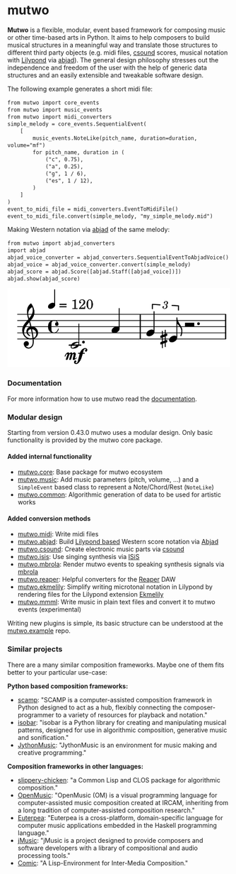 # mutwo

**Mutwo** is a flexible, modular, event based framework for composing music or other time-based arts in Python.
It aims to help composers to build musical structures in a meaningful way and translate those structures to different third party objects (e.g. midi files, [csound](https://csound.com/) scores, musical notation with [Lilypond](https://lilypond.org/) via [abjad](https://github.com/Abjad/abjad)).
The general design philosophy stresses out the independence and freedom of the user with the help of generic data structures and an easily extensible and tweakable software design.

The following example generates a short midi file:

```python3
from mutwo import core_events
from mutwo import music_events
from mutwo import midi_converters
simple_melody = core_events.SequentialEvent(
    [
        music_events.NoteLike(pitch_name, duration=duration, volume="mf")
        for pitch_name, duration in (
            ("c", 0.75),
            ("a", 0.25),
            ("g", 1 / 6),
            ("es", 1 / 12),
        )
    ]
)
event_to_midi_file = midi_converters.EventToMidiFile()
event_to_midi_file.convert(simple_melody, "my_simple_melody.mid")
```

Making Western notation via [abjad](https://github.com/Abjad/abjad) of the same melody:

```python3
from mutwo import abjad_converters
import abjad
abjad_voice_converter = abjad_converters.SequentialEventToAbjadVoice()
abjad_voice = abjad_voice_converter.convert(simple_melody)
abjad_score = abjad.Score([abjad.Staff([abjad_voice])])
abjad.show(abjad_score)
```

![Lilypond engraving](lilypond_engraving.png)


### Documentation

For more information how to use mutwo read the [documentation](https://mutwo.readthedocs.io/en/latest/).


### Modular design

Starting from version 0.43.0 mutwo uses a modular design.
Only basic functionality is provided by the mutwo core package.

#### Added internal functionality
- [mutwo.core](https://github.com/mutwo-org/mutwo.core): Base package for mutwo ecosystem
- [mutwo.music](https://github.com/mutwo-org/mutwo.music): Add music parameters (pitch, volume, ...) and a `SimpleEvent` based class to represent a Note/Chord/Rest (`NoteLike`)
- [mutwo.common](https://github.com/mutwo-org/mutwo.common): Algorithmic generation of data to be used for artistic works

#### Added conversion methods
- [mutwo.midi](https://github.com/mutwo-org/mutwo.midi): Write midi files
- [mutwo.abjad](https://github.com/mutwo-org/mutwo.abjad): Build [Lilypond based](lilypond.org/) Western score notation via [Abjad](abjad.github.io/)
- [mutwo.csound](https://github.com/mutwo-org/mutwo.csound): Create electronic music parts via [csound](csound.com/)
- [mutwo.isis](https://github.com/mutwo-org/mutwo.isis): Use singing synthesis via [ISiS](https://forum.ircam.fr/projects/detail/isis/)
- [mutwo.mbrola](https://github.com/mutwo-org/mutwo.mbrola): Render mutwo events to speaking synthesis signals via [mbrola](https://en.wikipedia.org/wiki/MBROLA)
- [mutwo.reaper](https://github.com/mutwo-org/mutwo.reaper): Helpful converters for the [Reaper](https://www.reaper.fm/) DAW
- [mutwo.ekmelily](https://github.com/mutwo-org/mutwo.ekmelily): Simplify writing microtonal notation in Lilypond by rendering files for the Lilypond extension [Ekmelily](http://ekmelic-music.org/en/extra/ekmelily.htm)
- [mutwo.mmml](https://github.com/mutwo-org/mutwo.mmml): Write music in plain text files and convert it to mutwo events (experimental)

Writing new plugins is simple, its basic structure can be understood at the [mutwo.example](https://github.com/mutwo-org/mutwo.example) repo.


### Similar projects

There are a many similar composition frameworks. Maybe one of them fits better to your particular use-case:

**Python based composition frameworks:**

- [scamp](http://scamp.marcevanstein.com/): "SCAMP is a computer-assisted composition framework in Python designed to act as a hub, flexibly connecting the composer-programmer to a variety of resources for playback and notation."
- [isobar](https://github.com/ideoforms/isobar): "isobar is a Python library for creating and manipulating musical patterns, designed for use in algorithmic composition, generative music and sonification."
- [JythonMusic](https://jythonmusic.me/): "JythonMusic is an environment for music making and creative programming."


**Composition frameworks in other languages:**

- [slippery-chicken](https://michael-edwards.org/sc/): "a Common Lisp and CLOS package for algorithmic composition."
- [OpenMusic](https://openmusic-project.github.io/): "OpenMusic (OM) is a visual programming language for computer-assisted music composition created at IRCAM, inheriting from a long tradition of computer-assisted composition research."
- [Euterpea](http://www.euterpea.com/): "Euterpea is a cross-platform, domain-specific language for computer music applications embedded in the Haskell programming language."
- [jMusic](http://explodingart.com/jmusic/): "jMusic is a project designed to provide composers and software developers with a library of compositional and audio processing tools."
- [Comic](https://github.com/simonbahr/Comic): "A Lisp-Environment for Inter-Media Composition."
